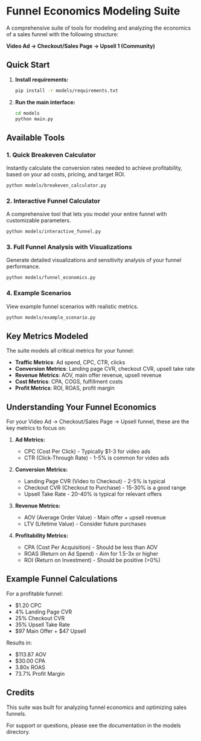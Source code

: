# Funnel Economics Modeling Suite

A comprehensive suite of tools for modeling and analyzing the economics of a sales funnel with the following structure:

**Video Ad → Checkout/Sales Page → Upsell 1 (Community)**

## Quick Start

1. **Install requirements:**
   ```bash
   pip install -r models/requirements.txt
   ```

2. **Run the main interface:**
   ```bash
   cd models
   python main.py
   ```

## Available Tools

### 1. Quick Breakeven Calculator
Instantly calculate the conversion rates needed to achieve profitability, based on your ad costs, pricing, and target ROI.

```bash
python models/breakeven_calculator.py
```

### 2. Interactive Funnel Calculator
A comprehensive tool that lets you model your entire funnel with customizable parameters.

```bash
python models/interactive_funnel.py
```

### 3. Full Funnel Analysis with Visualizations
Generate detailed visualizations and sensitivity analysis of your funnel performance.

```bash
python models/funnel_economics.py
```

### 4. Example Scenarios
View example funnel scenarios with realistic metrics.

```bash
python models/example_scenario.py
```

## Key Metrics Modeled

The suite models all critical metrics for your funnel:

- **Traffic Metrics**: Ad spend, CPC, CTR, clicks
- **Conversion Metrics**: Landing page CVR, checkout CVR, upsell take rate
- **Revenue Metrics**: AOV, main offer revenue, upsell revenue
- **Cost Metrics**: CPA, COGS, fulfillment costs
- **Profit Metrics**: ROI, ROAS, profit margin

## Understanding Your Funnel Economics

For your Video Ad → Checkout/Sales Page → Upsell funnel, these are the key metrics to focus on:

1. **Ad Metrics:**
   - CPC (Cost Per Click) - Typically $1-3 for video ads
   - CTR (Click-Through Rate) - 1-5% is common for video ads

2. **Conversion Metrics:**
   - Landing Page CVR (Video to Checkout) - 2-5% is typical
   - Checkout CVR (Checkout to Purchase) - 15-30% is a good range
   - Upsell Take Rate - 20-40% is typical for relevant offers

3. **Revenue Metrics:**
   - AOV (Average Order Value) - Main offer + upsell revenue
   - LTV (Lifetime Value) - Consider future purchases

4. **Profitability Metrics:**
   - CPA (Cost Per Acquisition) - Should be less than AOV
   - ROAS (Return on Ad Spend) - Aim for 1.5-3x or higher
   - ROI (Return on Investment) - Should be positive (>0%)

## Example Funnel Calculations

For a profitable funnel:
- $1.20 CPC
- 4% Landing Page CVR
- 25% Checkout CVR
- 35% Upsell Take Rate
- $97 Main Offer + $47 Upsell

Results in:
- $113.87 AOV
- $30.00 CPA
- 3.80x ROAS
- 73.7% Profit Margin

## Credits

This suite was built for analyzing funnel economics and optimizing sales funnels.

For support or questions, please see the documentation in the models directory. 